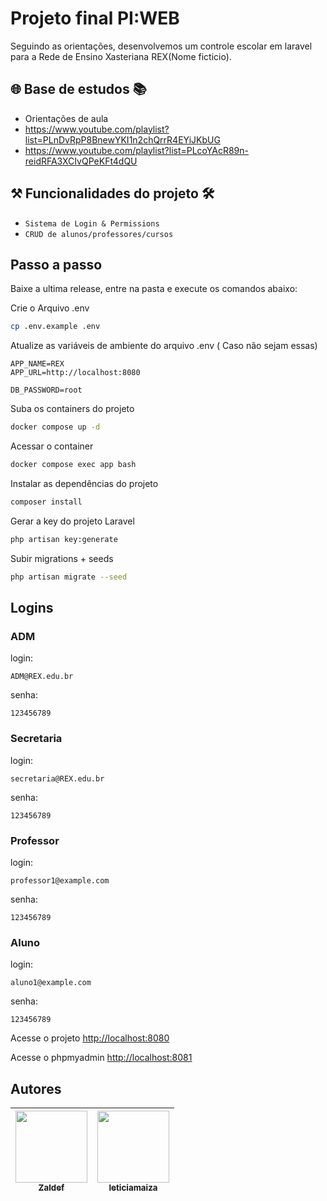 # Projeto final PI:WEB

Seguindo as orientações, desenvolvemos um controle escolar em laravel para a Rede de Ensino Xasteriana REX(Nome ficticio).

## 🌐 Base de estudos 📚

- Orientações de aula
- https://www.youtube.com/playlist?list=PLnDvRpP8BnewYKI1n2chQrrR4EYiJKbUG
- https://www.youtube.com/playlist?list=PLcoYAcR89n-reidRFA3XCIvQPeKFt4dQU

## ⚒ Funcionalidades do projeto 🛠

- `Sistema de Login & Permissions`
- `CRUD de alunos/professores/cursos`

## Passo a passo

Baixe a ultima release, entre na pasta e execute os comandos abaixo:

Crie o Arquivo .env

```sh
cp .env.example .env
```

Atualize as variáveis de ambiente do arquivo .env ( Caso não sejam essas)

```dosini
APP_NAME=REX
APP_URL=http://localhost:8080

DB_PASSWORD=root
```

Suba os containers do projeto

```sh
docker compose up -d
```

Acessar o container

```sh
docker compose exec app bash
```

Instalar as dependências do projeto

```sh
composer install
```

Gerar a key do projeto Laravel

```sh
php artisan key:generate
```

Subir migrations + seeds

```sh
php artisan migrate --seed
```
## Logins
### ADM

login: 
```
ADM@REX.edu.br
```
senha: 
```
123456789
```

### Secretaria

login: 
```
secretaria@REX.edu.br
```
senha: 
```
123456789
```
### Professor

login: 
```
professor1@example.com
```
senha: 
```
123456789
```
### Aluno

login: 
```
aluno1@example.com
```
senha:
```
123456789
```
Acesse o projeto
[http://localhost:8080](http://localhost:8080)

Acesse o phpmyadmin
[http://localhost:8081](http://localhost:8081)

## Autores
| [<img src="https://avatars.githubusercontent.com/u/78030935?v=4" width=115><br><sub>Zaldef</sub>](https://github.com/Zaldef) |  [<img src="https://avatars.githubusercontent.com/u/111884977?v=4" width=115><br><sub>leticiamaiza</sub>](https://github.com/leticiamaiza) | 
| :---: | :---: |
